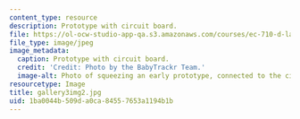 ```yaml
---
content_type: resource
description: Prototype with circuit board.
file: https://ol-ocw-studio-app-qa.s3.amazonaws.com/courses/ec-710-d-lab-medical-technologies-for-the-developing-world-spring-2010/1ba0044b509da0ca84557653a1194b1b_gallery3img2.jpg
file_type: image/jpeg
image_metadata:
  caption: Prototype with circuit board.
  credit: 'Credit: Photo by the BabyTrackr Team.'
  image-alt: Photo of squeezing an early prototype, connected to the circuit board.
resourcetype: Image
title: gallery3img2.jpg
uid: 1ba0044b-509d-a0ca-8455-7653a1194b1b
---
```

